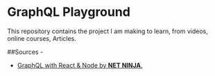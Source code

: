 # GraphQL Playground

This repository contains the project I am making to learn, from videos, online courses, Articles.

##Sources -
- [GraphQL with React &  Node by **NET NINJA**.](https://www.youtube.com/playlist?list=PL4cUxeGkcC9iK6Qhn-QLcXCXPQUov1U7f)
